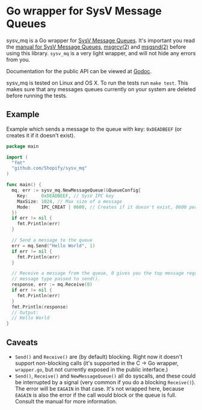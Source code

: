 # Go wrapper for SysV Message Queues

sysv_mq is a Go wrapper for [SysV Message
Queues](). It's important you
read the [manual for SysV Message Queues][overview], [msgrcv(2)][rcvsnd] and
[msgsnd(2)][rcvsnd] before using this library. `sysv_mq` is a very light
wrapper, and will not hide any errors from you.

Documentation for the public API can be viewed at [Godoc][godoc].

sysv_mq is tested on Linux and OS X. To run the tests run `make test`. This
makes sure that any messages queues currently on your system are deleted before
running the tests.

## Example

Example which sends a message to the queue with key: `0xDEADBEEF` (or creates it
if it doesn't exist).

```go
package main

import (
  "fmt"
  "github.com/Shopify/sysv_mq"
)

func main() {
  mq, err := sysv_mq.NewMessageQueue(&QueueConfig{
    Key:     0xDEADBEEF, // SysV IPC key
    MaxSize: 1024, // Max size of a message
    Mode:    IPC_CREAT | 0600, // Creates if it doesn't exist, 0600 permissions
  })
  if err != nil {
    fmt.Println(err)
  }

  // Send a message to the queue
  err = mq.Send("Hello World", 1)
  if err != nil {
    fmt.Println(err)
  }

  // Receive a message from the queue, 0 gives you the top message regardless of
  // message type passed to send().
  response, err := mq.Receive(0)
  if err != nil {
    fmt.Println(err)
  }
  fmt.Println(response)
  // Output:
  // Hello World
}
```

## Caveats

* `Send()` and `Receive()` are (by default) blocking. Right now it doesn't
  support non-blocking calls (it's supported in the C -> Go wrapper,
  `wrapper.go`, but not currently exposed in the public interface.)
* `Send()`, `Receive()` and `NewMessageQueue()` all do syscalls, and these could
  be interrupted by a signal (very common if you do a blocking `Receive()`). The
  error will be `EAGAIN` in that case. It's not wrapped here, because `EAGAIN`
  is also the error if the call would block or the queue is full. Consult the
  manual for more information.

[overview]: http://man7.org/linux/man-pages/man7/svipc.7.html
[rcvsnd]: http://man7.org/linux/man-pages/man2/msgrcv.2.html
[godoc]: http://godoc.org/github.com/Shopify/sysv_mq
